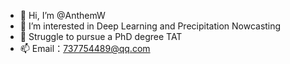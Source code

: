 - 👋 Hi, I’m @AnthemW
- 👀 I’m interested in Deep Learning and Precipitation Nowcasting
- 🌱 Struggle to pursue a PhD degree TAT
- 📫 Email：737754489@qq.com

<!---
AnthemW/AnthemW is a ✨ special ✨ repository because its `README.md` (this file) appears on your GitHub profile.
You can click the Preview link to take a look at your changes.
--->
